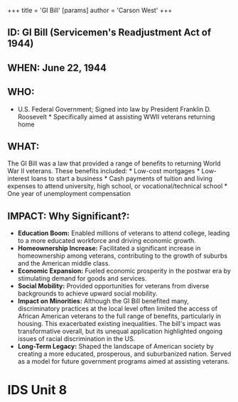 +++
 title = 'GI Bill'
[params]
	author = 'Carson West'
+++
## ID: GI Bill (Servicemen's Readjustment Act of 1944)

## WHEN: June 22, 1944

## WHO:
*   U.S. Federal Government; Signed into law by President Franklin D. Roosevelt *   Specifically aimed at assisting WWII veterans returning home

## WHAT:
The GI Bill was a law that provided a range of benefits to returning World War II veterans. These benefits included:
    *   Low-cost mortgages
    *   Low-interest loans to start a business
    *   Cash payments of tuition and living expenses to attend university, high school, or vocational/technical school
    *   One year of unemployment compensation

## IMPACT: Why Significant?:
*   **Education Boom:** Enabled millions of veterans to attend college, leading to a more educated workforce and driving economic growth.
*   **Homeownership Increase:** Facilitated a significant increase in homeownership among veterans, contributing to the growth of suburbs and the American middle class.
*   **Economic Expansion:** Fueled economic prosperity in the postwar era by stimulating demand for goods and services.
*   **Social Mobility:** Provided opportunities for veterans from diverse backgrounds to achieve upward social mobility.
*   **Impact on Minorities:** Although the GI Bill benefited many, discriminatory practices at the local level often limited the access of African American veterans to the full range of benefits, particularly in housing. This exacerbated existing inequalities. The bill's impact was transformative overall, but its unequal application highlighted ongoing issues of racial discrimination in the US.
*   **Long-Term Legacy:** Shaped the landscape of American society by creating a more educated, prosperous, and suburbanized nation. Served as a model for future government programs aimed at assisting veterans.

# IDS Unit 8